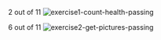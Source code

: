 2 out of 11 ![exercise1-count-health-passing](https://github.com/EndryuN/Back-End-Development-Pictures/assets/22647378/a02123ac-a652-4603-9590-aff916ea5083)

6 out of 11 ![exercise2-get-pictures-passing](https://github.com/EndryuN/Back-End-Development-Pictures/assets/22647378/994fd069-1cf6-4a1b-9852-6990a8903b20)
